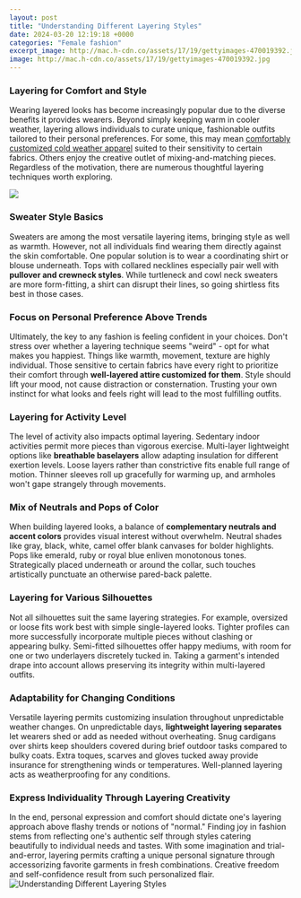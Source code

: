 ```yaml
---
layout: post
title: "Understanding Different Layering Styles"
date: 2024-03-20 12:19:18 +0000
categories: "Female fashion"
excerpt_image: http://mac.h-cdn.co/assets/17/19/gettyimages-470019392.jpg
image: http://mac.h-cdn.co/assets/17/19/gettyimages-470019392.jpg
---
```


### Layering for Comfort and Style
Wearing layered looks has become increasingly popular due to the diverse benefits it provides wearers. Beyond simply keeping warm in cooler weather, layering allows individuals to curate unique, fashionable outfits tailored to their personal preferences. For some, this may mean [comfortably customized cold weather apparel](https://store.fi.io.vn/sunflower-poodle-mom-dog-lover) suited to their sensitivity to certain fabrics. Others enjoy the creative outlet of mixing-and-matching pieces. Regardless of the motivation, there are numerous thoughtful layering techniques worth exploring.

![](https://i.pinimg.com/originals/67/40/5c/67405c385e29ace40e97f2ec37dbad33.jpg)
### Sweater Style Basics
Sweaters are among the most versatile layering items, bringing style as well as warmth. However, not all individuals find wearing them directly against the skin comfortable. One popular solution is to wear a coordinating shirt or blouse underneath. Tops with collared necklines especially pair well with **pullover and crewneck styles**. While turtleneck and cowl neck sweaters are more form-fitting, a shirt can disrupt their lines, so going shirtless fits best in those cases. 
### Focus on Personal Preference Above Trends
Ultimately, the key to any fashion is feeling confident in your choices. Don't stress over whether a layering technique seems "weird" - opt for what makes you happiest. Things like warmth, movement, texture are highly individual. Those sensitive to certain fabrics have every right to prioritize their comfort through **well-layered attire customized for them**. Style should lift your mood, not cause distraction or consternation. Trusting your own instinct for what looks and feels right will lead to the most fulfilling outfits.
### Layering for Activity Level 
The level of activity also impacts optimal layering. Sedentary indoor activities permit more pieces than vigorous exercise. Multi-layer lightweight options like **breathable baselayers** allow adapting insulation for different exertion levels. Loose layers rather than constrictive fits enable full range of motion. Thinner sleeves roll up gracefully for warming up, and armholes won't gape strangely through movements. 
### Mix of Neutrals and Pops of Color
When building layered looks, a balance of **complementary neutrals and accent colors** provides visual interest without overwhelm. Neutral shades like gray, black, white, camel offer blank canvases for bolder highlights. Pops like emerald, ruby or royal blue enliven monotonous tones. Strategically placed underneath or around the collar, such touches artistically punctuate an otherwise pared-back palette.
### Layering for Various Silhouettes
Not all silhouettes suit the same layering strategies. For example, oversized or loose fits work best with simple single-layered looks. Tighter profiles can more successfully incorporate multiple pieces without clashing or appearing bulky. Semi-fitted silhouettes offer happy mediums, with room for one or two underlayers discretely tucked in. Taking a garment's intended drape into account allows preserving its integrity within multi-layered outfits.
### Adaptability for Changing Conditions
Versatile layering permits customizing insulation throughout unpredictable weather changes. On unpredictable days, **lightweight layering separates** let wearers shed or add as needed without overheating. Snug cardigans over shirts keep shoulders covered during brief outdoor tasks compared to bulky coats. Extra toques, scarves and gloves tucked away provide insurance for strengthening winds or temperatures. Well-planned layering acts as weatherproofing for any conditions.
### Express Individuality Through Layering Creativity  
In the end, personal expression and comfort should dictate one's layering approach above flashy trends or notions of "normal." Finding joy in fashion stems from reflecting one's authentic self through styles catering beautifully to individual needs and tastes. With some imagination and trial-and-error, layering permits crafting a unique personal signature through accessorizing favorite garments in fresh combinations. Creative freedom and self-confidence result from such personalized flair.
![Understanding Different Layering Styles](http://mac.h-cdn.co/assets/17/19/gettyimages-470019392.jpg)
